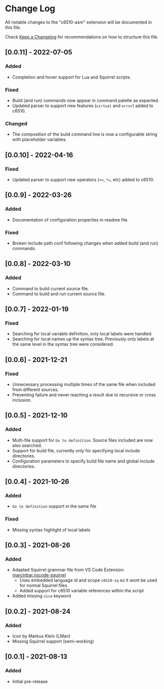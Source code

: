 # Change Log

All notable changes to the "c6510-asm" extension will be documented in this file.

Check [Keep a Changelog](http://keepachangelog.com/) for recommendations on how to structure this file.

## [0.0.11] - 2022-07-05
### Added
- Completion and hover support for Lua and Squirrel scripts.

### Fixed
- Build (and run) commands now appear in command palette as expected.
- Updated parser to support new features (`virtual` and `error`) added to c6510.

### Changed
- The composition of the build command line is now a configurable string with placeholder variables.

## [0.0.10] - 2022-04-16
### Fixed
- Updated parser to support new operators (`+=`, `*=`, etc) added to c6510.

## [0.0.9] - 2022-03-26
### Added
- Documentation of configuration properties in readme file.

### Fixed
- Broken include path conf following changes when added build (and run) commands.

## [0.0.8] - 2022-03-10
### Added
- Command to build current source file.
- Command to build and run current source file.

## [0.0.7] - 2022-01-19
### Fixed
- Searching for local variable definition, only local labels were handled.
- Searching for local names up the syntax tree. Previously only labels at the same
  level in the syntax tree were considered.

## [0.0.6] - 2021-12-21
### Fixed
- Unnecessary processing multiple times of the same file when included from different sources. 
- Preventing failure and never reaching a result due to recursive or cross inclusion.

## [0.0.5] - 2021-12-10
### Added
- Multi-file support for `Go to definition`. Source files included are now also searched.
- Support for build file, currently only for specifying local include directories.
- Configuration parameters to specify build file name and global include directories.

## [0.0.4] - 2021-10-26
### Added
- `Go to definition` support in the same file

### Fixed
- Missing syntax highlight of local labels

## [0.0.3] - 2021-08-26
### Added
- Adapted Squirrel grammar file from VS Code Extension [marcinbar.vscode-squirrel](https://bitbucket.org/marcinbar91/vscode-squirrel/src/master/)
  - Uses embedded language id and scope `c6510-sq` so it wont be used for normal Squirrel files
  - Added support for c6510 variable references within the script
- Added missing `vice` keyword

## [0.0.2] - 2021-08-24
### Added
- Icon by Markus Klein (LMan)
- Missing Squirrel support (semi-working)

## [0.0.1] - 2021-08-13
### Added
- Initial pre-release
